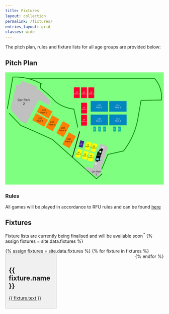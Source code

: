 ```yaml
---
title: Fixtures
layout: collection
permalink: /fixtures/
entries_layout: grid
classes: wide
---
```

<style>
.grid-container {
  display: flex;
  flex-wrap: wrap;
  justify-content: space-between; /* Adjust as needed */
}

.grid-item {
  flex: 0 1 calc(30% - 10px); /* Adjust width and margin */
  margin-bottom: 10px; /* Adjust margin between items */
  background-color: #f0f0f0;
  border: 1px solid #ccc;
  padding: 10px;
}

.grid-item:last-child {
  margin-right: 0; /* Remove margin on the last item to prevent overflow */
}
</style>
The pitch plan, rules and fixture lists for all age groups are provided below:
## Pitch Plan
<div class="map-container">
    <!-- Replace the src attribute with the URL of your map image -->
    <img src="/assets/images/maps/pitchplan_dry_v1.png" alt="Pitch Plan" width=930>
</div>

### Rules
All games will be played in accordance to RFU rules and can be found <a href="https://www.englandrugby.com/participation/coaching/age-grade-rugby" target="_blank">here</a>

## Fixtures
Fixture lists are currently being finalised and will be available soon<sup>&trade;</sup>
{% assign fixtures = site.data.fixtures %}

<div class="grid-container">
  {% assign fixtures = site.data.fixtures %}
  {% for fixture in fixtures %}
    <div class="grid-item">
      <h2>{{ fixture.name }}</h2>
      <p><a href="{{ fixture.fixture_plan_pdf }}" target="_blank" class="btn btn--primary" onclick="return false;">{{ fixture.text }}</a></p>
    </div>
  {% endfor %}
</div>